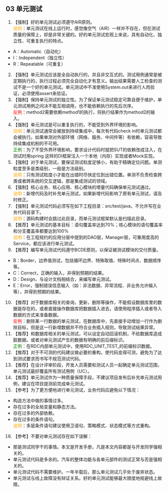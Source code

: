 ## 03 单元测试

1. 【强制】好的单元测试必须遵守AIR原则。 
<br><span style="color:orange">说明</span>：单元测试在线上运行时，感觉像空气（AIR）一样并不存在，但在测试质量的保障上，却是非常关键的。好的单元测试宏观上来说，具有自动化、独立性、可重复执行的特点。 
 - A：Automatic（自动化） 
 - I：Independent（独立性） 
 - R：Repeatable（可重复） 
2. 【强制】单元测试应该是全自动执行的，并且非交互式的。测试用例通常是被定期执行的，执行过程必须完全自动化才有意义。输出结果需要人工检查的测试不是一个好的单元测试。单元测试中不准使用System.out来进行人肉验证，必须使用assert来验证。 
3. 【强制】保持单元测试的独立性。为了保证单元测试稳定可靠且便于维护，单元测试用例之间决不能互相调用，也不能依赖执行的先后次序。 <br><span style="color:red">反例</span>：method2需要依赖method1的执行，将执行结果作为method2的输入。 
4. 【强制】单元测试是可以重复执行的，不能受到外界环境的影响。 
<br><span style="color:orange">说明</span>：单元测试通常会被放到持续集成中，每次有代码check in时单元测试都会被执行。如果单测对外部环境（网络、服务、中间件等）有依赖，容易导致持续集成机制的不可用。 <br><span style="color:green">正例</span>：为了不受外界环境影响，要求设计代码时就把SUT的依赖改成注入，在测试时用spring 这样的DI框架注入一个本地（内存）实现或者Mock实现。 
5. 【强制】对于单元测试，要保证测试粒度足够小，有助于精确定位问题。单测粒度至多是类级别，一般是方法级别。 
<br><span style="color:orange">说明</span>：只有测试粒度小才能在出错时尽快定位到出错位置。单测不负责检查跨类或者跨系统的交互逻辑，那是集成测试的领域。 
6. 【强制】核心业务、核心应用、核心模块的增量代码确保单元测试通过。 
<br><span style="color:orange">说明</span>：新增代码及时补充单元测试，如果新增代码影响了原有单元测试，请及时修正。 
7. 【强制】单元测试代码必须写在如下工程目录：src/test/java，不允许写在业务代码目录下。 
<br><span style="color:orange">说明</span>：源码构建时会跳过此目录，而单元测试框架默认是扫描此目录。 
8. 【推荐】单元测试的基本目标：语句覆盖率达到70%；核心模块的语句覆盖率和分支覆盖率都要达到100% 
<br><span style="color:orange">说明</span>：在工程规约的应用分层中提到的DAO层，Manager层，可重用度高的Service，都应该进行单元测试。   
9. 【推荐】编写单元测试代码遵守BCDE原则，以保证被测试模块的交付质量。 
 - B：Border，边界值测试，包括循环边界、特殊取值、特殊时间点、数据顺序等。 
 - C：Correct，正确的输入，并得到预期的结果。 
 - D：Design，与设计文档相结合，来编写单元测试。 
 -  E：Error，强制错误信息输入（如：非法数据、异常流程、非业务允许输入等），并得到预期的结果。 
10. 【推荐】对于数据库相关的查询，更新，删除等操作，不能假设数据库里的数据是存在的，或者直接操作数据库把数据插入进去，请使用程序插入或者导入数据的方式来准备数据。 <br><span style="color:red">反例</span>：删除某一行数据的单元测试，在数据库中，先直接手动增加一行作为删除目标，但是这一行新增数据并不符合业务插入规则，导致测试结果异常。 
11. 【推荐】和数据库相关的单元测试，可以设定自动回滚机制，不给数据库造成脏数据。或者对单元测试产生的数据有明确的前后缀标识。 <br><span style="color:green">正例</span>：在RDC内部单元测试中，使用RDC_UNIT_TEST_的前缀标识数据。 
12. 【推荐】对于不可测的代码建议做必要的重构，使代码变得可测，避免为了达到测试要求而书写不规范测试代码。 
13. 【推荐】在设计评审阶段，开发人员需要和测试人员一起确定单元测试范围，单元测试最好覆盖所有测试用例（UC）。 
14. 【推荐】单元测试作为一种质量保障手段，不建议项目发布后补充单元测试用例，建议在项目提测前完成单元测试。 
15. 【参考】为了更方便地进行单元测试，业务代码应避免以下情况：
 - 构造方法中做的事情过多。 
 - 存在过多的全局变量和静态方法。 
 - 存在过多的外部依赖。 
 - 存在过多的条件语句。 
 <br><span style="color:orange">说明</span>：多层条件语句建议使用卫语句、策略模式、状态模式等方式重构。 
16. 【参考】不要对单元测试存在如下误解： 
 - 那是测试同学干的事情。本文是开发手册，凡是本文内容都是与开发同学强相关的。
 - 单元测试代码是多余的。汽车的整体功能与各单元部件的测试正常与否是强相关的。 
 - 单元测试代码不需要维护。一年半载后，那么单元测试几乎处于废弃状态。 
 - 单元测试与线上故障没有辩证关系。好的单元测试能够最大限度地规避线上故障。 